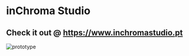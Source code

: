# inChroma Studio
## Check it out @ https://www.inchromastudio.pt

![prototype](https://mir-s3-cdn-cf.behance.net/project_modules/fs/22c9ba134658443.61d9d0d315976.png)
